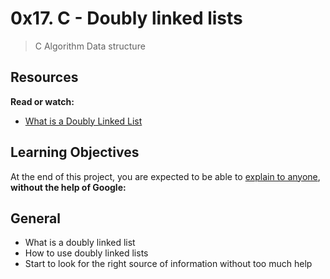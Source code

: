 # 0x17. C - Doubly linked lists

> C Algorithm Data structure

## Resources
**Read or watch:**

- [What is a Doubly Linked List](https://intranet.alxswe.com/rltoken/C5_IRM981SVn8oA8RP3gag)
## Learning Objectives
At the end of this project, you are expected to be able to [explain to anyone](https://intranet.alxswe.com/rltoken/0ABh2M07w5kdsh9gRx1XwA), **without the help of Google:**

## General
- What is a doubly linked list
- How to use doubly linked lists
- Start to look for the right source of information without too much help